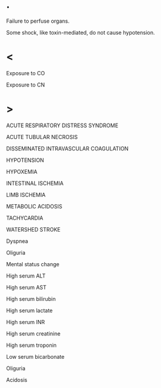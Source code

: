 # .

Failure to perfuse organs.

Some shock, like toxin-mediated, do not cause hypotension.

# <

Exposure to CO

Exposure to CN

# >

ACUTE RESPIRATORY DISTRESS SYNDROME

ACUTE TUBULAR NECROSIS

DISSEMINATED INTRAVASCULAR COAGULATION

HYPOTENSION

HYPOXEMIA

INTESTINAL ISCHEMIA

LIMB ISCHEMIA

METABOLIC ACIDOSIS

TACHYCARDIA

WATERSHED STROKE

Dyspnea

Oliguria

Mental status change

High serum ALT

High serum AST

High serum bilirubin

High serum lactate

High serum INR

High serum creatinine

High serum troponin

Low serum bicarbonate

Oliguria

Acidosis
